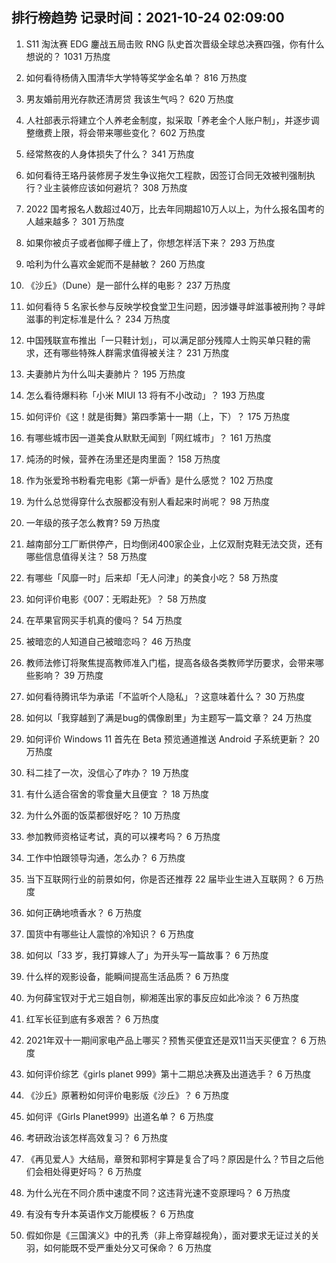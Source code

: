 
## 排行榜趋势 记录时间：2021-10-24 02:09:00
  
  1. S11 淘汰赛 EDG 鏖战五局击败 RNG 队史首次晋级全球总决赛四强，你有什么想说的？ 1031 万热度
    
  2. 如何看待杨倩入围清华大学特等奖学金名单？ 816 万热度
    
  3. 男友婚前用光存款还清房贷 我该生气吗？ 620 万热度
    
  4. 人社部表示将建立个人养老金制度，拟采取「养老金个人账户制」，并逐步调整缴费上限，将会带来哪些变化？ 602 万热度
    
  5. 经常熬夜的人身体损失了什么？ 341 万热度
    
  6. 如何看待王珞丹装修房子发生争议拖欠工程款，因签订合同无效被判强制执行？业主装修应该如何避坑？ 308 万热度
    
  7. 2022 国考报名人数超过40万，比去年同期超10万人以上，为什么报名国考的人越来越多？ 301 万热度
    
  8. 如果你被贞子或者伽椰子缠上了，你想怎样活下来？ 293 万热度
    
  9. 哈利为什么喜欢金妮而不是赫敏？ 260 万热度
    
  10. 《沙丘》（Dune）是一部什么样的电影？ 237 万热度
    
  11. 如何看待 5 名家长参与反映学校食堂卫生问题，因涉嫌寻衅滋事被刑拘？寻衅滋事的判定标准是什么？ 234 万热度
    
  12. 中国残联宣布推出「一只鞋计划」，可以满足部分残障人士购买单只鞋的需求，还有哪些特殊人群需求值得被关注？ 231 万热度
    
  13. 夫妻肺片为什么叫夫妻肺片？ 195 万热度
    
  14. 怎么看待爆料称「小米 MIUI 13 将有不小改动」？ 193 万热度
    
  15. 如何评价《这！就是街舞》第四季第十一期（上，下）？ 175 万热度
    
  16. 有哪些城市因一道美食从默默无闻到「网红城市」？ 161 万热度
    
  17. 炖汤的时候，营养在汤里还是肉里面？ 158 万热度
    
  18. 作为张爱玲书粉看完电影《第一炉香》是什么感觉？ 102 万热度
    
  19. 为什么总觉得穿什么衣服都没有别人看起来时尚呢？ 98 万热度
    
  20. 一年级的孩子怎么教育? 59 万热度
    
  21. 越南部分工厂断供停产，日均倒闭400家企业，上亿双耐克鞋无法交货，还有哪些信息值得关注？ 58 万热度
    
  22. 有哪些「风靡一时」后来却「无人问津」的美食小吃？ 58 万热度
    
  23. 如何评价电影《007：无暇赴死》？ 58 万热度
    
  24. 在苹果官网买手机真的傻吗？ 54 万热度
    
  25. 被暗恋的人知道自己被暗恋吗？ 46 万热度
    
  26. 教师法修订将聚焦提高教师准入门槛，提高各级各类教师学历要求，会带来哪些影响？ 39 万热度
    
  27. 如何看待腾讯华为承诺「不监听个人隐私」？这意味着什么？ 30 万热度
    
  28. 如何以「我穿越到了满是bug的偶像剧里」为主题写一篇文章？ 24 万热度
    
  29. 如何评价 Windows 11 首先在 Beta 预览通道推送 Android 子系统更新？ 20 万热度
    
  30. 科二挂了一次，没信心了咋办？ 19 万热度
    
  31. 有什么适合宿舍的零食量大且便宜 ？ 18 万热度
    
  32. 为什么外面的饭菜都很好吃？ 10 万热度
    
  33. 参加教师资格证考试，真的可以裸考吗？ 6 万热度
    
  34. 工作中怕跟领导沟通，怎么办？ 6 万热度
    
  35. 当下互联网行业的前景如何，你是否还推荐 22 届毕业生进入互联网？ 6 万热度
    
  36. 如何正确地喷香水？ 6 万热度
    
  37. 国货中有哪些让人震惊的冷知识？ 6 万热度
    
  38. 如何以「33 岁，我打算嫁人了」为开头写一篇故事？ 6 万热度
    
  39. 什么样的观影设备，能瞬间提高生活品质？ 6 万热度
    
  40. 为何薛宝钗对于尤三姐自刎，柳湘莲出家的事反应如此冷淡？ 6 万热度
    
  41. 红军长征到底有多艰苦？ 6 万热度
    
  42. 2021年双十一期间家电产品上哪买？预售买便宜还是双11当天买便宜？ 6 万热度
    
  43. 如何评价综艺《girls planet 999》第十二期总决赛及出道选手？ 6 万热度
    
  44. 《沙丘》原著粉如何评价电影版《沙丘》？ 6 万热度
    
  45. 如何评《Girls Planet999》出道名单？ 6 万热度
    
  46. 考研政治该怎样高效复习？ 6 万热度
    
  47. 《再见爱人》大结局，章贺和郭柯宇算是复合了吗？原因是什么？节目之后他们会相处得更好吗？ 6 万热度
    
  48. 为什么光在不同介质中速度不同？这违背光速不变原理吗？ 6 万热度
    
  49. 有没有专升本英语作文万能模板？ 6 万热度
    
  50. 假如你是《三国演义》中的孔秀（非上帝穿越视角），面对要求无证过关的关羽，如何能既不受严重处分又可保命？ 6 万热度
    